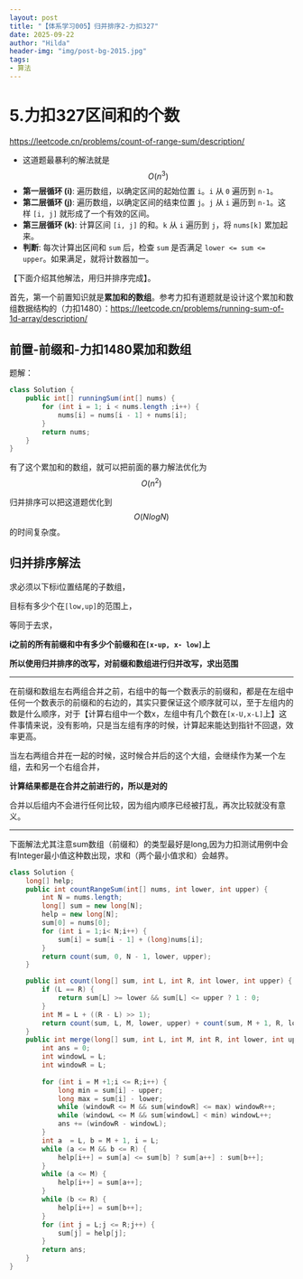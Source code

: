 ```yaml
---
layout: post
title: "【体系学习005】归并排序2-力扣327"
date: 2025-09-22
author: "Hilda"
header-img: "img/post-bg-2015.jpg"
tags:
- 算法
---
```


<script type="text/javascript"
        src="https://cdnjs.cloudflare.com/ajax/libs/mathjax/2.7.5/MathJax.js?config=TeX-AMS-MML_SVG">
</script>

# 5.力扣327区间和的个数

https://leetcode.cn/problems/count-of-range-sum/description/

- 这道题最暴利的解法就是$$O(n^3)$$
- **第一层循环 (i)**: 遍历数组，以确定区间的起始位置 `i`。`i` 从 `0` 遍历到 `n-1`。
- **第二层循环 (j)**: 遍历数组，以确定区间的结束位置 `j`。`j` 从 `i` 遍历到 `n-1`。这样 `[i, j]` 就形成了一个有效的区间。
- **第三层循环 (k)**: 计算区间 `[i, j]` 的和。`k` 从 `i` 遍历到 `j`，将 `nums[k]` 累加起来。
- **判断**: 每次计算出区间和 `sum` 后，检查 `sum` 是否满足 `lower <= sum <= upper`。如果满足，就将计数器加一。

【下面介绍其他解法，用归并排序完成】。

首先，第一个前置知识就是**累加和的数组**。参考力扣有道题就是设计这个累加和数组数据结构的（力扣1480）：https://leetcode.cn/problems/running-sum-of-1d-array/description/

## 前置-前缀和-力扣1480累加和数组

题解：

```java
class Solution {
    public int[] runningSum(int[] nums) {
        for (int i = 1; i < nums.length ;i++) {
            nums[i] = nums[i - 1] + nums[i];
        }
        return nums;
    }
}
```

有了这个累加和的数组，就可以把前面的暴力解法优化为$$O(n^2)$$

归并排序可以把这道题优化到$$O(NlogN)$$的时间复杂度。

## 归并排序解法

求必须以下标i位置结尾的子数组，

目标有多少个在`[low,up]`的范围上，

等同于去求，

**i之前的所有前缀和中有多少个前缀和在`[x-up, x- low]`上**

**所以使用归并排序的改写，对前缀和数组进行归并改写，求出范围**

---

在前缀和数组左右两组合并之前，右组中的每一个数表示的前缀和，都是在左组中任何一个数表示的前缀和的右边的，其实只要保证这个顺序就可以，至于左组内的数是什么顺序，对于【计算右组中一个数x，左组中有几个数在`[x-U,x-L]`上】这件事情来说，没有影响，只是当左组有序的时候，计算起来能达到指针不回退，效率更高。

当左右两组合并在一起的时候，这时候合并后的这个大组，会继续作为某一个左组，去和另一个右组合并，

**计算结果都是在合并之前进行的，所以是对的**

合并以后组内不会进行任何比较，因为组内顺序已经被打乱，再次比较就没有意义。

---

下面解法尤其注意sum数组（前缀和）的类型最好是long,因为力扣测试用例中会有Integer最小值这种数出现，求和（两个最小值求和）会越界。

```java
class Solution {
    long[] help;
    public int countRangeSum(int[] nums, int lower, int upper) {
        int N = nums.length;
        long[] sum = new long[N];
        help = new long[N];
        sum[0] = nums[0];
        for (int i = 1;i< N;i++) {
            sum[i] = sum[i - 1] + (long)nums[i];
        }
        return count(sum, 0, N - 1, lower, upper);
    }

    public int count(long[] sum, int L, int R, int lower, int upper) {
        if (L == R) {
            return sum[L] >= lower && sum[L] <= upper ? 1 : 0;
        }
        int M = L + ((R - L) >> 1);
        return count(sum, L, M, lower, upper) + count(sum, M + 1, R, lower, upper) + merge(sum, L, M, R, lower, upper);
    }
    public int merge(long[] sum, int L, int M, int R, int lower, int upper ) {
        int ans = 0;
        int windowL = L;
        int windowR = L;
        
        for (int i = M +1;i <= R;i++) {
            long min = sum[i] - upper;
            long max = sum[i] - lower;
            while (windowR <= M && sum[windowR] <= max) windowR++;
            while (windowL <= M && sum[windowL] < min) windowL++;
            ans += (windowR - windowL);
        }
        int a  = L, b = M + 1, i = L;
        while (a <= M && b <= R) {
            help[i++] = sum[a] <= sum[b] ? sum[a++] : sum[b++];
        }
        while (a <= M) {
            help[i++] = sum[a++];
        }
        while (b <= R) {
            help[i++] = sum[b++];
        }
        for (int j = L;j <= R;j++) {
            sum[j] = help[j];
        }
        return ans;
    }
}
```

